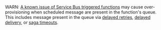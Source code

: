 WARN: [A known issue of Service Bus triggered functions](https://github.com/Azure/Azure-Functions/issues/715) may cause over-provisioning when scheduled message are present in the function's queue. This includes message present in the queue via [delayed retries](/nservicebus/recoverability/#delayed-retries), [delayed delivery](/nservicebus/messaging/delayed-delivery.md), or [saga timeouts](/nservicebus/sagas/timeouts).
